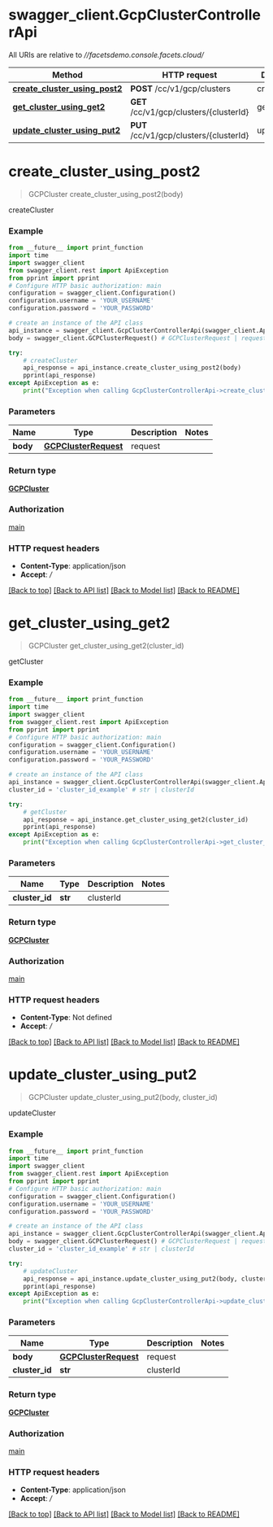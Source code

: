 # swagger_client.GcpClusterControllerApi

All URIs are relative to *//facetsdemo.console.facets.cloud/*

Method | HTTP request | Description
------------- | ------------- | -------------
[**create_cluster_using_post2**](GcpClusterControllerApi.md#create_cluster_using_post2) | **POST** /cc/v1/gcp/clusters | createCluster
[**get_cluster_using_get2**](GcpClusterControllerApi.md#get_cluster_using_get2) | **GET** /cc/v1/gcp/clusters/{clusterId} | getCluster
[**update_cluster_using_put2**](GcpClusterControllerApi.md#update_cluster_using_put2) | **PUT** /cc/v1/gcp/clusters/{clusterId} | updateCluster

# **create_cluster_using_post2**
> GCPCluster create_cluster_using_post2(body)

createCluster

### Example
```python
from __future__ import print_function
import time
import swagger_client
from swagger_client.rest import ApiException
from pprint import pprint
# Configure HTTP basic authorization: main
configuration = swagger_client.Configuration()
configuration.username = 'YOUR_USERNAME'
configuration.password = 'YOUR_PASSWORD'

# create an instance of the API class
api_instance = swagger_client.GcpClusterControllerApi(swagger_client.ApiClient(configuration))
body = swagger_client.GCPClusterRequest() # GCPClusterRequest | request

try:
    # createCluster
    api_response = api_instance.create_cluster_using_post2(body)
    pprint(api_response)
except ApiException as e:
    print("Exception when calling GcpClusterControllerApi->create_cluster_using_post2: %s\n" % e)
```

### Parameters

Name | Type | Description  | Notes
------------- | ------------- | ------------- | -------------
 **body** | [**GCPClusterRequest**](GCPClusterRequest.md)| request | 

### Return type

[**GCPCluster**](GCPCluster.md)

### Authorization

[main](../README.md#main)

### HTTP request headers

 - **Content-Type**: application/json
 - **Accept**: */*

[[Back to top]](#) [[Back to API list]](../README.md#documentation-for-api-endpoints) [[Back to Model list]](../README.md#documentation-for-models) [[Back to README]](../README.md)

# **get_cluster_using_get2**
> GCPCluster get_cluster_using_get2(cluster_id)

getCluster

### Example
```python
from __future__ import print_function
import time
import swagger_client
from swagger_client.rest import ApiException
from pprint import pprint
# Configure HTTP basic authorization: main
configuration = swagger_client.Configuration()
configuration.username = 'YOUR_USERNAME'
configuration.password = 'YOUR_PASSWORD'

# create an instance of the API class
api_instance = swagger_client.GcpClusterControllerApi(swagger_client.ApiClient(configuration))
cluster_id = 'cluster_id_example' # str | clusterId

try:
    # getCluster
    api_response = api_instance.get_cluster_using_get2(cluster_id)
    pprint(api_response)
except ApiException as e:
    print("Exception when calling GcpClusterControllerApi->get_cluster_using_get2: %s\n" % e)
```

### Parameters

Name | Type | Description  | Notes
------------- | ------------- | ------------- | -------------
 **cluster_id** | **str**| clusterId | 

### Return type

[**GCPCluster**](GCPCluster.md)

### Authorization

[main](../README.md#main)

### HTTP request headers

 - **Content-Type**: Not defined
 - **Accept**: */*

[[Back to top]](#) [[Back to API list]](../README.md#documentation-for-api-endpoints) [[Back to Model list]](../README.md#documentation-for-models) [[Back to README]](../README.md)

# **update_cluster_using_put2**
> GCPCluster update_cluster_using_put2(body, cluster_id)

updateCluster

### Example
```python
from __future__ import print_function
import time
import swagger_client
from swagger_client.rest import ApiException
from pprint import pprint
# Configure HTTP basic authorization: main
configuration = swagger_client.Configuration()
configuration.username = 'YOUR_USERNAME'
configuration.password = 'YOUR_PASSWORD'

# create an instance of the API class
api_instance = swagger_client.GcpClusterControllerApi(swagger_client.ApiClient(configuration))
body = swagger_client.GCPClusterRequest() # GCPClusterRequest | request
cluster_id = 'cluster_id_example' # str | clusterId

try:
    # updateCluster
    api_response = api_instance.update_cluster_using_put2(body, cluster_id)
    pprint(api_response)
except ApiException as e:
    print("Exception when calling GcpClusterControllerApi->update_cluster_using_put2: %s\n" % e)
```

### Parameters

Name | Type | Description  | Notes
------------- | ------------- | ------------- | -------------
 **body** | [**GCPClusterRequest**](GCPClusterRequest.md)| request | 
 **cluster_id** | **str**| clusterId | 

### Return type

[**GCPCluster**](GCPCluster.md)

### Authorization

[main](../README.md#main)

### HTTP request headers

 - **Content-Type**: application/json
 - **Accept**: */*

[[Back to top]](#) [[Back to API list]](../README.md#documentation-for-api-endpoints) [[Back to Model list]](../README.md#documentation-for-models) [[Back to README]](../README.md)

